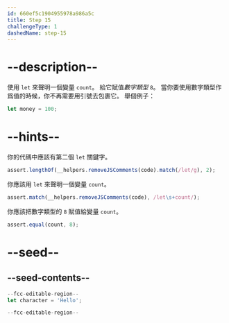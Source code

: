 ```yaml
---
id: 660ef5c1904955978a986a5c
title: Step 15
challengeType: 1
dashedName: step-15
---
```


# --description--

使用 `let` 來聲明一個變量 `count`。 給它賦值<dfn>數字類型</dfn> `8`。 當你要使用數字類型作爲值的時候，你不再需要用引號去包裹它。 舉個例子：

```js
let money = 100;
```

# --hints--

你的代碼中應該有第二個 `let` 關鍵字。

```js
assert.lengthOf(__helpers.removeJSComments(code).match(/let/g), 2);
```

你應該用 `let` 來聲明一個變量 `count`。

```js
assert.match(__helpers.removeJSComments(code), /let\s+count/);
```

你應該把數字類型的 `8` 賦值給變量 `count`。

```js
assert.equal(count, 8);
```


# --seed--

## --seed-contents--

```js
--fcc-editable-region--
let character = 'Hello';

--fcc-editable-region--
```
